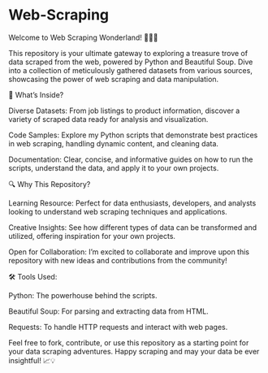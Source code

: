 # Web-Scraping
Welcome to Web Scraping Wonderland! 🕵️‍♂️✨ 

This repository is your ultimate gateway to exploring a treasure trove of data scraped from the web, powered by Python and Beautiful Soup. Dive into a collection of meticulously gathered datasets from various sources, showcasing the power of web scraping and data manipulation.

🚀 What’s Inside?

Diverse Datasets: From job listings to product information, discover a variety of scraped data ready for analysis and visualization.

Code Samples: Explore my Python scripts that demonstrate best practices in web scraping, handling dynamic content, and cleaning data.

Documentation: Clear, concise, and informative guides on how to run the scripts, understand the data, and apply it to your own projects.

🔍 Why This Repository?

Learning Resource: Perfect for data enthusiasts, developers, and analysts looking to understand web scraping techniques and applications.

Creative Insights: See how different types of data can be transformed and utilized, offering inspiration for your own projects.

Open for Collaboration: I’m excited to collaborate and improve upon this repository with new ideas and contributions from the community!

🛠️ Tools Used:

Python: The powerhouse behind the scripts.

Beautiful Soup: For parsing and extracting data from HTML.

Requests: To handle HTTP requests and interact with web pages.

Feel free to fork, contribute, or use this repository as a starting point for your data scraping adventures. Happy scraping and may your data be ever insightful! 📈💡
